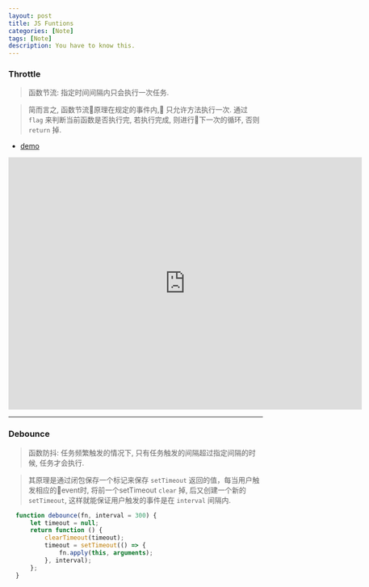 ```yaml
---
layout: post
title: JS Funtions
categories: [Note]
tags: [Note]
description: You have to know this.
---
```


### Throttle
> 函数节流: 指定时间间隔内只会执行一次任务.

> 简而言之, 函数节流原理在规定的事件内, 只允许方法执行一次. 通过 `flag` 来判断当前函数是否执行完, 若执行完成, 则进行下一次的循环, 否则 `return` 掉.

* [demo](https://jsbin.com/pakapulane/embed?html,js,console,output)

<iframe src="https://jsbin.ably.io/unidir/1/edit" width="700px" height="500px" frameborder="0" scrolling="no"></iframe>

-----

### Debounce
> 函数防抖: 任务频繁触发的情况下, 只有任务触发的间隔超过指定间隔的时候, 任务才会执行.

> 其原理是通过闭包保存一个标记来保存 `setTimeout` 返回的值，每当用户触发相应的event时, 将前一个setTimeout `clear` 掉, 后又创建一个新的 `setTimeout`, 这样就能保证用户触发的事件是在 `interval` 间隔内.

```js
  function debounce(fn, interval = 300) {
      let timeout = null;
      return function () {
          clearTimeout(timeout);
          timeout = setTimeout(() => {
              fn.apply(this, arguments);
          }, interval);
      };
  }
```